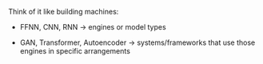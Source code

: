 
Think of it like building machines:

 - FFNN, CNN, RNN → engines or model types

 - GAN, Transformer, Autoencoder → systems/frameworks that use those engines in specific arrangements

